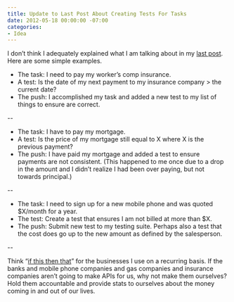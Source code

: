 ```yaml
---
title: Update to Last Post About Creating Tests For Tasks
date: 2012-05-18 00:00:00 -07:00
categories:
- Idea
---
```


<p>I don’t think I adequately explained what I am talking about in my <a href="http://notes.torrez.org/2012/05/pushing-code-for-non-coders.html">last post</a>. Here are some simple examples.</p>

<ul>
<li>The task: I need to pay my worker’s comp insurance.</li>
<li>A test: Is the date of my next payment to my insurance company > the current date?</li>
<li>The push: I accomplished my task and added a new test to my list of things to ensure are correct.</li>
</ul>

<p>--</p>

<ul>
<li>The task: I have to pay my mortgage.</li>
<li>A test: Is the price of my mortgage still equal to X where X is the previous payment?</li>
<li>The push: I have paid my mortgage and added a test to ensure payments are not consistent. (This happened to me once due to a drop in the amount and I didn’t realize I had been over paying, but not towards principal.)</li>
</ul>

<p>--</p>

<ul>
<li>The task: I need to sign up for a new mobile phone and was quoted $X/month for a year.</li>
<li>The test: Create a test that ensures I am not billed at more than $X.</li>
<li>The push: Submit new test to my testing suite. Perhaps also a test that the cost does go up to the new amount as defined by the salesperson.</li>
</ul>

<p>--</p>

<p>Think “<a href="http://ifttt.com/">if this then that</a>” for the businesses I use on a recurring basis. If the banks and mobile phone companies and gas companies and insurance companies aren’t going to make APIs for us, why not make them ourselves? Hold them accountable and provide stats to ourselves about the money coming in and out of our lives.</p>
